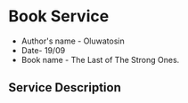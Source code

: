 # Book Service 
- Author's name - Oluwatosin
- Date- 19/09
- Book name - The Last of The Strong Ones. 
## Service Description
